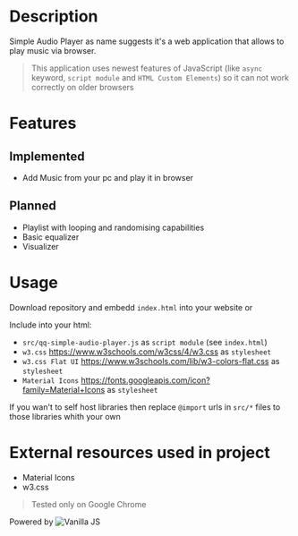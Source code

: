 # Description
Simple Audio Player as name suggests it's a web application that allows to play music via browser.

>This application uses newest features of JavaScript (like `async` keyword, `script module` and `HTML Custom Elements`) so it can not work correctly on older browsers

# Features
## Implemented
* Add Music from your pc and play it in browser
## Planned
* Playlist with looping and randomising capabilities
* Basic equalizer
* Visualizer

# Usage
Download repository and embedd `index.html` into your website or

Include into your html:
* `src/qq-simple-audio-player.js` as `script module` (see `index.html`)
* `w3.css` https://www.w3schools.com/w3css/4/w3.css as `stylesheet`
* `w3.css Flat UI` https://www.w3schools.com/lib/w3-colors-flat.css as `stylesheet`
* `Material Icons` https://fonts.googleapis.com/icon?family=Material+Icons as `stylesheet`

If you wan't to self host libraries then replace `@import` urls in `src/*` files to those libraries whith your own


# External resources used in project
* Material Icons
* w3.css

> Tested only on Google Chrome

Powered by ![Vanilla JS](http://vanilla-js.com/assets/button.png)